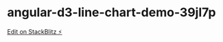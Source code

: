 # angular-d3-line-chart-demo-39jl7p

[Edit on StackBlitz ⚡️](https://stackblitz.com/edit/angular-d3-line-chart-demo-39jl7p)